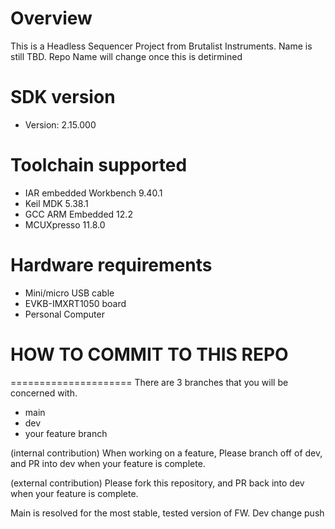 Overview
========
This is a Headless Sequencer Project from Brutalist Instruments. Name is still TBD. Repo Name will change once this is detirmined

SDK version
===========
- Version: 2.15.000

Toolchain supported
===================
- IAR embedded Workbench  9.40.1
- Keil MDK  5.38.1
- GCC ARM Embedded  12.2
- MCUXpresso  11.8.0

Hardware requirements
=====================
- Mini/micro USB cable
- EVKB-IMXRT1050 board
- Personal Computer


# HOW TO COMMIT TO THIS REPO
=====================
There are 3 branches that you will be concerned with. 
- main
- dev
- your feature branch

(internal contribution)
When working on a feature, Please branch off of dev, and PR into dev when your feature is complete. 

(external contribution)
Please fork this repository, and PR back into dev when your feature is complete. 

Main is resolved for the most stable, tested version of FW. 
Dev change push